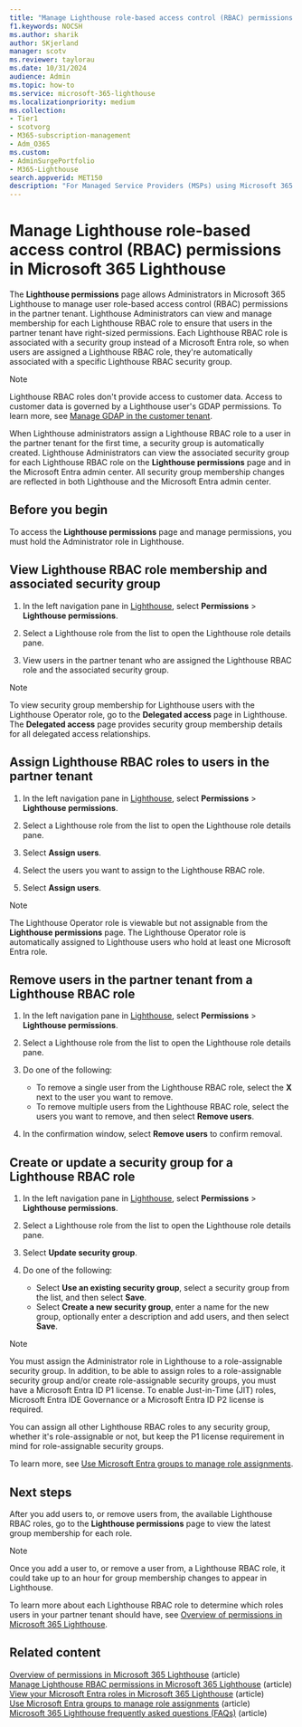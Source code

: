 ```yaml
---
title: "Manage Lighthouse role-based access control (RBAC) permissions in Microsoft 365 Lighthouse"
f1.keywords: NOCSH
ms.author: sharik
author: SKjerland
manager: scotv
ms.reviewer: taylorau
ms.date: 10/31/2024
audience: Admin
ms.topic: how-to
ms.service: microsoft-365-lighthouse
ms.localizationpriority: medium
ms.collection:
- Tier1
- scotvorg
- M365-subscription-management
- Adm_O365
ms.custom:
- AdminSurgePortfolio
- M365-Lighthouse                         
search.appverid: MET150
description: "For Managed Service Providers (MSPs) using Microsoft 365 Lighthouse, learn how to manage Lighthouse role-based access control (RBAC) permissions in Microsoft 365 Lighthouse."
---
```


# Manage Lighthouse role-based access control (RBAC) permissions in Microsoft 365 Lighthouse

The **Lighthouse permissions** page allows Administrators in Microsoft 365 Lighthouse to manage user role-based access control (RBAC) permissions in the partner tenant. Lighthouse Administrators can view and manage membership for each Lighthouse RBAC role to ensure that users in the partner tenant have right-sized permissions. Each Lighthouse RBAC role is associated with a security group instead of a Microsoft Entra role, so when users are assigned a Lighthouse RBAC role, they're automatically associated with a specific Lighthouse RBAC security group.

> [!NOTE]
> Lighthouse RBAC roles don't provide access to customer data. Access to customer data is governed by a Lighthouse user's GDAP permissions. To learn more, see [Manage GDAP in the customer tenant](m365-lighthouse-overview-of-permissions.md#manage-gdap-in-the-customer-tenant).

When Lighthouse administrators assign a Lighthouse RBAC role to a user in the partner tenant for the first time, a security group is automatically created. Lighthouse Administrators can view the associated security group for each Lighthouse RBAC role on the **Lighthouse permissions** page and in the Microsoft Entra admin center. All security group membership changes are reflected in both Lighthouse and the Microsoft Entra admin center.

## Before you begin

To access the **Lighthouse permissions** page and manage permissions, you must hold the Administrator role in Lighthouse.

## View Lighthouse RBAC role membership and associated security group

1. In the left navigation pane in <a href="https://go.microsoft.com/fwlink/p/?linkid=2168110" target="_blank">Lighthouse</a>, select **Permissions** > **Lighthouse permissions**.
 
2. Select a Lighthouse role from the list to open the Lighthouse role details pane.
 
3. View users in the partner tenant who are assigned the Lighthouse RBAC role and the associated security group.

> [!NOTE]
> To view security group membership for Lighthouse users with the Lighthouse Operator role, go to the **Delegated access** page in Lighthouse. The **Delegated access** page provides security group membership details for all delegated access relationships.

## Assign Lighthouse RBAC roles to users in the partner tenant

1. In the left navigation pane in <a href="https://go.microsoft.com/fwlink/p/?linkid=2168110" target="_blank">Lighthouse</a>, select **Permissions** > **Lighthouse permissions**.
 
2. Select a Lighthouse role from the list to open the Lighthouse role details pane.
 
3. Select **Assign users**.
 
4. Select the users you want to assign to the Lighthouse RBAC role.

5. Select **Assign users**.
 
> [!NOTE]
> The Lighthouse Operator role is viewable but not assignable from the **Lighthouse permissions** page. The Lighthouse Operator role is automatically assigned to Lighthouse users who hold at least one Microsoft Entra role.

## Remove users in the partner tenant from a Lighthouse RBAC role

1. In the left navigation pane in <a href="https://go.microsoft.com/fwlink/p/?linkid=2168110" target="_blank">Lighthouse</a>, select **Permissions** > **Lighthouse permissions**.

2. Select a Lighthouse role from the list to open the Lighthouse role details pane.

3. Do one of the following:
    - To remove a single user from the Lighthouse RBAC role, select the **X** next to the user you want to remove.
    - To remove multiple users from the Lighthouse RBAC role, select the users you want to remove, and then select **Remove users**.

4. In the confirmation window, select **Remove users** to confirm removal.
 
## Create or update a security group for a Lighthouse RBAC role

1. In the left navigation pane in <a href="https://go.microsoft.com/fwlink/p/?linkid=2168110" target="_blank">Lighthouse</a>, select **Permissions** > **Lighthouse permissions**.

2. Select a Lighthouse role from the list to open the Lighthouse role details pane.
 
3. Select **Update security group**.

4. Do one of the following:
    - Select **Use an existing security group**, select a security group from the list, and then select **Save**.
    - Select **Create a new security group**, enter a name for the new group, optionally enter a description and add users, and then select **Save**.

> [!NOTE]
> You must assign the Administrator role in Lighthouse to a role-assignable security group. In addition, to be able to assign roles to a role-assignable security group and/or create role-assignable security groups, you must have a Microsoft Entra ID P1 license. To enable Just-in-Time (JIT) roles, Microsoft Entra IDE Governance or a Microsoft Entra ID P2 license is required.
> 
> You can assign all other Lighthouse RBAC roles to any security group, whether it's role-assignable or not, but keep the P1 license requirement in mind for role-assignable security groups.
>  
> To learn more, see [Use Microsoft Entra groups to manage role assignments](/entra/identity/role-based-access-control/groups-concept).

## Next steps

After you add users to, or remove users from, the available Lighthouse RBAC roles, go to the **Lighthouse permissions** page to view the latest group membership for each role.

> [!NOTE]
> Once you add a user to, or remove a user from, a Lighthouse RBAC role, it could take up to an hour for group membership changes to appear in Lighthouse.

To learn more about each Lighthouse RBAC role to determine which roles users in your partner tenant should have, see [Overview of permissions in Microsoft 365 Lighthouse](m365-lighthouse-overview-of-permissions.md).

## Related content

[Overview of permissions in Microsoft 365 Lighthouse](m365-lighthouse-overview-of-permissions.md) (article)\
[Manage Lighthouse RBAC permissions in Microsoft 365 Lighthouse](m365-lighthouse-manage-lighthouse-rbac-permissions.md) (article)\
[View your Microsoft Entra roles in Microsoft 365 Lighthouse](m365-lighthouse-view-your-roles.md) (article)\
[Use Microsoft Entra groups to manage role assignments](/entra/identity/role-based-access-control/groups-concept) (article)\
[Microsoft 365 Lighthouse frequently asked questions (FAQs)](m365-lighthouse-faq.yml) (article)
